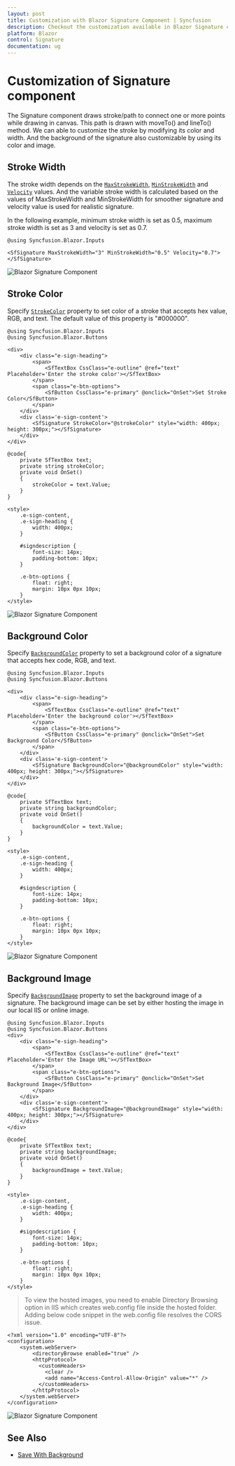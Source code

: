 ```yaml
---
layout: post
title: Customization with Blazor Signature Component | Syncfusion
description: Checkout the customization available in Blazor Signature component in Blazor Server App and Blazor WebAssembly App.
platform: Blazor
control: Signature
documentation: ug
---
```


# Customization of Signature component

The Signature component draws stroke/path to connect one or more points while drawing in canvas. This path is drawn with moveTo() and lineTo() method. We can able to customize the stroke by modifying its color and width. And the background of the signature also customizable by using its color and image.

## Stroke Width

The stroke width depends on the [`MaxStrokeWidth`](https://help.syncfusion.com/cr/blazor/Syncfusion.Blazor.Inputs.SfSignature.html#Syncfusion_Blazor_Inputs_SfSignature_MaxStrokeWidth), [`MinStrokeWidth`](https://help.syncfusion.com/cr/blazor/Syncfusion.Blazor.Inputs.SfSignature.html#Syncfusion_Blazor_Inputs_SfSignature_MinStrokeWidth) and [`Velocity`](https://help.syncfusion.com/cr/blazor/Syncfusion.Blazor.Inputs.SfSignature.html#Syncfusion_Blazor_Inputs_SfSignature_Velocity) values. And the variable stroke width is calculated based on the values of MaxStrokeWidth and MinStrokeWidth for smoother signature and velocity value is used for realistic signature.

In the following example, minimum stroke width is set as 0.5, maximum stroke width is set as 3 and velocity is set as 0.7.

```cshtml
@using Syncfusion.Blazor.Inputs

<SfSignature MaxStrokeWidth="3" MinStrokeWidth="0.5" Velocity="0.7"></SfSignature>
```

![Blazor Signature Component](./images/blazor-signature-stroke-width.png)

## Stroke Color

Specify [`StrokeColor`](https://help.syncfusion.com/cr/blazor/Syncfusion.Blazor.Inputs.SfSignature.html#Syncfusion_Blazor_Inputs_SfSignature_StrokeColor) property to set color of a stroke that accepts hex value, RGB, and text. The default value of this property is "#000000".

```cshtml
@using Syncfusion.Blazor.Inputs
@using Syncfusion.Blazor.Buttons

<div>
    <div class="e-sign-heading">
        <span>
            <SfTextBox CssClass="e-outline" @ref="text" Placeholder='Enter the stroke color'></SfTextBox>
        </span>
        <span class="e-btn-options">
            <SfButton CssClass="e-primary" @onclick="OnSet">Set Stroke Color</SfButton>
        </span>
    </div>
    <div class='e-sign-content'>
        <SfSignature StrokeColor="@strokeColor" style="width: 400px; height: 300px;"></SfSignature>
    </div>
</div>

@code{
    private SfTextBox text;
    private string strokeColor;
    private void OnSet()
    {
        strokeColor = text.Value;
    }
}

<style>
    .e-sign-content,
    .e-sign-heading {
        width: 400px;
    }

    #signdescription {
        font-size: 14px;
        padding-bottom: 10px;
    }

    .e-btn-options {
        float: right;
        margin: 10px 0px 10px;
    }
</style>
```

![Blazor Signature Component](./images/blazor-signature-stroke-color.png)

## Background Color

Specify [`BackgroundColor`](https://help.syncfusion.com/cr/blazor/Syncfusion.Blazor.Inputs.SfSignature.html#Syncfusion_Blazor_Inputs_SfSignature_BackgroundColor) property to set a background color of a signature that accepts hex code, RGB, and text.

```cshtml
@using Syncfusion.Blazor.Inputs
@using Syncfusion.Blazor.Buttons

<div>
    <div class="e-sign-heading">
        <span>
            <SfTextBox CssClass="e-outline" @ref="text" Placeholder='Enter the background color'></SfTextBox>
        </span>
        <span class="e-btn-options">
            <SfButton CssClass="e-primary" @onclick="OnSet">Set Background Color</SfButton>
        </span>
    </div>
    <div class='e-sign-content'>
        <SfSignature BackgroundColor="@backgroundColor" style="width: 400px; height: 300px;"></SfSignature>
    </div>
</div>

@code{
    private SfTextBox text;
    private string backgroundColor;
    private void OnSet()
    {
        backgroundColor = text.Value;
    }
}

<style>
    .e-sign-content,
    .e-sign-heading {
        width: 400px;
    }

    #signdescription {
        font-size: 14px;
        padding-bottom: 10px;
    }

    .e-btn-options {
        float: right;
        margin: 10px 0px 10px;
    }
</style>
```

![Blazor Signature Component](./images/blazor-signature-bg-color.png)

## Background Image

Specify [`BackgroundImage`](https://help.syncfusion.com/cr/blazor/Syncfusion.Blazor.Inputs.SfSignature.html#Syncfusion_Blazor_Inputs_SfSignature_BackgroundImage) property to set the background image of a signature. The background image can be set by either hosting the image in our local IIS or online image.

```cshtml
@using Syncfusion.Blazor.Inputs
@using Syncfusion.Blazor.Buttons
<div>
    <div class="e-sign-heading">
        <span>
            <SfTextBox CssClass="e-outline" @ref="text" Placeholder='Enter the Image URL'></SfTextBox>
        </span>
        <span class="e-btn-options">
            <SfButton CssClass="e-primary" @onclick="OnSet">Set Background Image</SfButton>
        </span>
    </div>
    <div class='e-sign-content'>
        <SfSignature BackgroundImage="@backgroundImage" style="width: 400px; height: 300px;"></SfSignature>
    </div>
</div>

@code{
    private SfTextBox text;
    private string backgroundImage;
    private void OnSet()
    {
        backgroundImage = text.Value;
    }
}

<style>
    .e-sign-content,
    .e-sign-heading {
        width: 400px;
    }

    #signdescription {
        font-size: 14px;
        padding-bottom: 10px;
    }

    .e-btn-options {
        float: right;
        margin: 10px 0px 10px;
    }
</style>
```

> To view the hosted images, you need to enable Directory Browsing option in IIS which creates web.config file inside the hosted folder. Adding below code snippet in the web.config file resolves the CORS issue.

```cshtml
<?xml version="1.0" encoding="UTF-8"?>
<configuration>
    <system.webServer>
        <directoryBrowse enabled="true" />
		<httpProtocol>
		  <customHeaders>
			<clear />
			<add name="Access-Control-Allow-Origin" value="*" />         
		  </customHeaders>
		</httpProtocol>
    </system.webServer>
</configuration>
```

![Blazor Signature Component](./images/blazor-signature-bg-image.png)

## See Also

* [Save With Background](./open-save#save-with-background)
